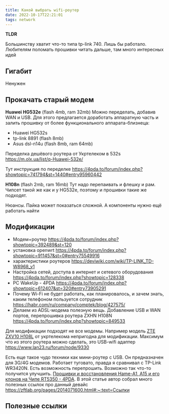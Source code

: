 ```yaml
---
title: Какой выбрать wifi-роутер
date: 2022-10-17T22:21:01
tags: network
---
```


**TLDR**

Большинству хватит что-то типа tp-link 740. Лишь бы работало. Любителям поломать прошивки читать дальше, там много интересных идей

## Гигабит
Ненужен

## Прокачать старый модем
**Huawei HG532e** (flash 4mb, ram 32mb)
Можно переделать, добавив WAN и USB.
Для этого предлагается доработать аппаратную 
часть и залить прошивку от более функционального 
аппарата-близнеца:
- Huawei HG532s
- tp-link 8891 (flash 8mb)
- Asus dsl-n14u (flash 8mb, ram 64mb)

Переделка дешёвого роутера от Укртелеком в 532s <https://m.olx.ua/list/q-Huawei-532e/>

Тут инструкция по переделке <https://4pda.to/forum/index.php?showtopic=741794&st=1440#entry95960442>

**H108n** (flash 2mb, ram 16mb)
Тут надо перепаивать и флешку и рам. Чипсет такой же как и у HG532e, поэтому и прошивки такие же подходят. 


Нюансы. Пайка может показаться сложной. А компоненты нужно ещё работать найти 

## Модификации
- Модем+роутер <https://4pda.to/forum/index.php?showtopic=392489&st=120>
- установка openwrt <https://4pda.to/forum/index.php?showtopic=911457&st=0#entry75549916>
- характеристики роутеров <https://deviwiki.com/wiki/TP-LINK_TD-W8968_v1>
- Настройка сетей, доступа в интернет и сетевого оборудования <https://4pda.to/forum/index.php?showtopic=128338>
- PC WakeUp - 4PDA <https://4pda.to/forum/index.php?showtopic=612407&st=320#entry73905291>
- Почему Wi-Fi не будет работать, как планировалось, и зачем знать, каким телефоном пользуется сотрудник <https://habr.com/ru/company/comptek/blog/427575/>
- Делаем из ADSL-модема полезную вещь. Добавление USB и WAN портов, перепрошивка роутера ZXHN H108N <https://4pda.to/forum/index.php?showtopic=849533>

Для модификации подходят не все модемы. Например модель [ZTE ZXV10 H108L](https://4pda.to/forum/index.php?showtopic=685776&st=60) от укртелекома непригодна для модификации. Максимум что из этого роутера можно сделать, это USB-wifi адаптер <https://www.lan23.ru/forum/node/9330>


Есть еще такое чудо техники как мини-роутер с USB. Он предназначен для 3G/4G модемов. Работает туговато, правда я сравнивал с TP-Link WR3420N. Есть возможность перепрошить. Возможно так что-то получится улучшить. [Прошивки и восстановления Hame-A1, A15 и его клонов на Чипе RT5350 - 4PDA](https://4pda.to/forum/index.php?showtopic=730274&st=0#entry47668325). В этой статье автор собрал много полезных ссылок про данный девайс <https://zftlab.org/pages/2014071600.html#:~:text=Ссылки>

## Полезные ссылки
